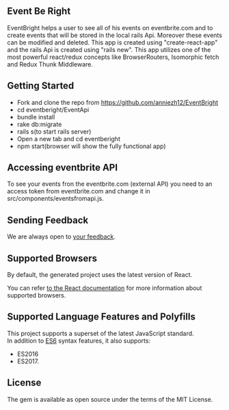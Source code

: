 ## Event Be Right
EventBright helps a user to see all of his events on eventbrite.com and to create events that will be stored in the local rails Api. Moreover these events can be modified and deleted.
 This app is created using "create-react-app" and the rails Api is created using "rails new".
 This app utilizes one of the most powerful react/redux concepts like BrowserRouters, Isomorphic fetch and Redux Thunk       Middleware.

## Getting Started
  - Fork and clone the repo from        https://github.com/anniezh12/EventBright
  - cd eventberight/EventApi
  - bundle install
  - rake db:migrate
  - rails s(to start rails server)
  - Open a new tab and cd eventberight
  - npm start(browser will show the fully functional app)

## Accessing eventbrite API
  To see your events fron the eventbrite.com (external API) you need to an access token from eventbrite.com and change it in src/components/eventsfromapi.js.

## Sending Feedback

We are always open to [your feedback](https://github.com/facebookincubator/create-react-app/issues).

## Supported Browsers

By default, the generated project uses the latest version of React.

You can refer [to the React documentation](https://reactjs.org/docs/react-dom.html#browser-support) for more information about supported browsers.

## Supported Language Features and Polyfills

This project supports a superset of the latest JavaScript standard.<br>
In addition to [ES6](https://github.com/lukehoban/es6features) syntax features, it also supports:
 * ES2016
 * ES2017.
 
 ## License

 The gem is available as open source under the terms of the MIT License.
